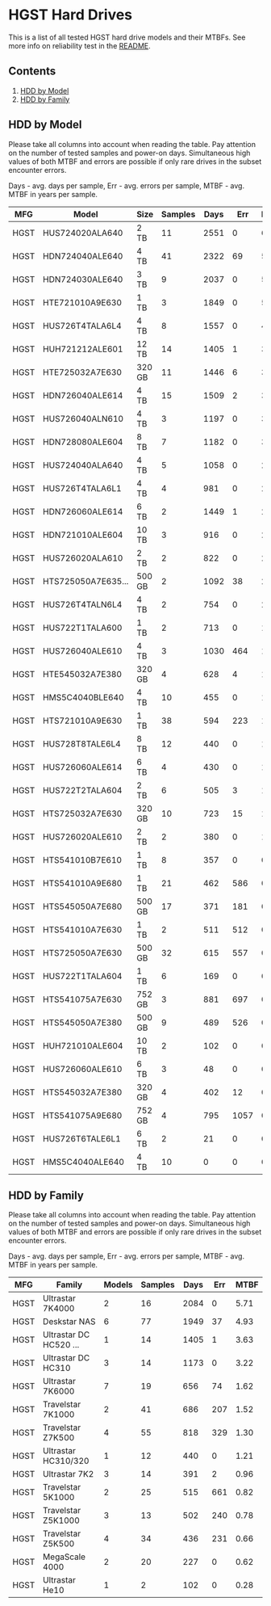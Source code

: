 HGST Hard Drives
================

This is a list of all tested HGST hard drive models and their MTBFs. See more
info on reliability test in the [README](https://github.com/bsdhw/SMART).

Contents
--------

1. [ HDD by Model  ](#hdd-by-model)
2. [ HDD by Family ](#hdd-by-family)

HDD by Model
------------

Please take all columns into account when reading the table. Pay attention on the
number of tested samples and power-on days. Simultaneous high values of both MTBF
and errors are possible if only rare drives in the subset encounter errors.

Days - avg. days per sample,
Err  - avg. errors per sample,
MTBF - avg. MTBF in years per sample.

| MFG       | Model              | Size   | Samples | Days  | Err   | MTBF |
|-----------|--------------------|--------|---------|-------|-------|------|
| HGST      | HUS724020ALA640    | 2 TB   | 11      | 2551  | 0     | 6.99   |
| HGST      | HDN724040ALE640    | 4 TB   | 41      | 2322  | 69    | 5.88   |
| HGST      | HDN724030ALE640    | 3 TB   | 9       | 2037  | 0     | 5.58   |
| HGST      | HTE721010A9E630    | 1 TB   | 3       | 1849  | 0     | 5.07   |
| HGST      | HUS726T4TALA6L4    | 4 TB   | 8       | 1557  | 0     | 4.27   |
| HGST      | HUH721212ALE601    | 12 TB  | 14      | 1405  | 1     | 3.63   |
| HGST      | HTE725032A7E630    | 320 GB | 11      | 1446  | 6     | 3.55   |
| HGST      | HDN726040ALE614    | 4 TB   | 15      | 1509  | 2     | 3.51   |
| HGST      | HUS726040ALN610    | 4 TB   | 3       | 1197  | 0     | 3.28   |
| HGST      | HDN728080ALE604    | 8 TB   | 7       | 1182  | 0     | 3.24   |
| HGST      | HUS724040ALA640    | 4 TB   | 5       | 1058  | 0     | 2.90   |
| HGST      | HUS726T4TALA6L1    | 4 TB   | 4       | 981   | 0     | 2.69   |
| HGST      | HDN726060ALE614    | 6 TB   | 2       | 1449  | 1     | 2.65   |
| HGST      | HDN721010ALE604    | 10 TB  | 3       | 916   | 0     | 2.51   |
| HGST      | HUS726020ALA610    | 2 TB   | 2       | 822   | 0     | 2.25   |
| HGST      | HTS725050A7E635... | 500 GB | 2       | 1092  | 38    | 2.24   |
| HGST      | HUS726T4TALN6L4    | 4 TB   | 2       | 754   | 0     | 2.07   |
| HGST      | HUS722T1TALA600    | 1 TB   | 2       | 713   | 0     | 1.95   |
| HGST      | HUS726040ALE610    | 4 TB   | 3       | 1030  | 464   | 1.68   |
| HGST      | HTE545032A7E380    | 320 GB | 4       | 628   | 4     | 1.34   |
| HGST      | HMS5C4040BLE640    | 4 TB   | 10      | 455   | 0     | 1.25   |
| HGST      | HTS721010A9E630    | 1 TB   | 38      | 594   | 223   | 1.24   |
| HGST      | HUS728T8TALE6L4    | 8 TB   | 12      | 440   | 0     | 1.21   |
| HGST      | HUS726060ALE614    | 6 TB   | 4       | 430   | 0     | 1.18   |
| HGST      | HUS722T2TALA604    | 2 TB   | 6       | 505   | 3     | 1.13   |
| HGST      | HTS725032A7E630    | 320 GB | 10      | 723   | 15    | 1.12   |
| HGST      | HUS726020ALE610    | 2 TB   | 2       | 380   | 0     | 1.04   |
| HGST      | HTS541010B7E610    | 1 TB   | 8       | 357   | 0     | 0.98   |
| HGST      | HTS541010A9E680    | 1 TB   | 21      | 462   | 586   | 0.96   |
| HGST      | HTS545050A7E680    | 500 GB | 17      | 371   | 181   | 0.79   |
| HGST      | HTS541010A7E630    | 1 TB   | 2       | 511   | 512   | 0.54   |
| HGST      | HTS725050A7E630    | 500 GB | 32      | 615   | 557   | 0.53   |
| HGST      | HUS722T1TALA604    | 1 TB   | 6       | 169   | 0     | 0.47   |
| HGST      | HTS541075A7E630    | 752 GB | 3       | 881   | 697   | 0.42   |
| HGST      | HTS545050A7E380    | 500 GB | 9       | 489   | 526   | 0.35   |
| HGST      | HUH721010ALE604    | 10 TB  | 2       | 102   | 0     | 0.28   |
| HGST      | HUS726060ALE610    | 6 TB   | 3       | 48    | 0     | 0.13   |
| HGST      | HTS545032A7E380    | 320 GB | 4       | 402   | 12    | 0.11   |
| HGST      | HTS541075A9E680    | 752 GB | 4       | 795   | 1057  | 0.10   |
| HGST      | HUS726T6TALE6L1    | 6 TB   | 2       | 21    | 0     | 0.06   |
| HGST      | HMS5C4040ALE640    | 4 TB   | 10      | 0     | 0     | 0.00   |

HDD by Family
-------------

Please take all columns into account when reading the table. Pay attention on the
number of tested samples and power-on days. Simultaneous high values of both MTBF
and errors are possible if only rare drives in the subset encounter errors.

Days - avg. days per sample,
Err  - avg. errors per sample,
MTBF - avg. MTBF in years per sample.

| MFG       | Family                 | Models | Samples | Days  | Err   | MTBF |
|-----------|------------------------|--------|---------|-------|-------|------|
| HGST      | Ultrastar 7K4000       | 2      | 16      | 2084  | 0     | 5.71   |
| HGST      | Deskstar NAS           | 6      | 77      | 1949  | 37    | 4.93   |
| HGST      | Ultrastar DC HC520 ... | 1      | 14      | 1405  | 1     | 3.63   |
| HGST      | Ultrastar DC HC310     | 3      | 14      | 1173  | 0     | 3.22   |
| HGST      | Ultrastar 7K6000       | 7      | 19      | 656   | 74    | 1.62   |
| HGST      | Travelstar 7K1000      | 2      | 41      | 686   | 207   | 1.52   |
| HGST      | Travelstar Z7K500      | 4      | 55      | 818   | 329   | 1.30   |
| HGST      | Ultrastar HC310/320    | 1      | 12      | 440   | 0     | 1.21   |
| HGST      | Ultrastar 7K2          | 3      | 14      | 391   | 2     | 0.96   |
| HGST      | Travelstar 5K1000      | 2      | 25      | 515   | 661   | 0.82   |
| HGST      | Travelstar Z5K1000     | 3      | 13      | 502   | 240   | 0.78   |
| HGST      | Travelstar Z5K500      | 4      | 34      | 436   | 231   | 0.66   |
| HGST      | MegaScale 4000         | 2      | 20      | 227   | 0     | 0.62   |
| HGST      | Ultrastar He10         | 1      | 2       | 102   | 0     | 0.28   |
